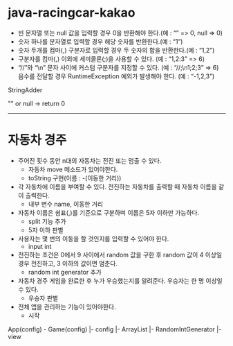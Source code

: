 # java-racingcar-kakao


- 빈 문자열 또는 null 값을 입력할 경우 0을 반환해야 한다.(예 : “” => 0, null => 0)
- 숫자 하나를 문자열로 입력할 경우 해당 숫자를 반환한다.(예 : “1”)
- 숫자 두개를 컴마(,) 구분자로 입력할 경우 두 숫자의 합을 반환한다.(예 : “1,2”)
- 구분자를 컴마(,) 이외에 세미콜론(;)을 사용할 수 있다. (예 : “1,2:3” => 6)
- “//”와 “\n” 문자 사이에 커스텀 구분자를 지정할 수 있다. (예 : “//;\n1;2;3” => 6)
  음수를 전달할 경우 RuntimeException 예외가 발생해야 한다. (예 : “-1,2,3”)


StringAdder

"" or null -> return 0

---

# 자동차 경주

- 주어진 횟수 동안 n대의 자동차는 전진 또는 멈출 수 있다.
  - 자동차 move 메소드가 있어야한다.
  - toString 구현(이름 : -(이동한 거리))
- 각 자동차에 이름을 부여할 수 있다. 전진하는 자동차를 출력할 때 자동차 이름을 같이 출력한다.
  - 내부 변수 name, 이동한 거리
- 자동차 이름은 쉼표(,)를 기준으로 구분하며 이름은 5자 이하만 가능하다. 
  - split 기능 추가
  - 5자 이하 판별
- 사용자는 몇 번의 이동을 할 것인지를 입력할 수 있어야 한다.
  - input int
- 전진하는 조건은 0에서 9 사이에서 random 값을 구한 후 random 값이 4 이상일 경우 전진하고, 3 이하의 값이면 멈춘다.
  - random int generator 추가
- 자동차 경주 게임을 완료한 후 누가 우승했는지를 알려준다. 우승자는 한 명 이상일 수 있다.
  - 우승자 판별
- 전체 앱을 관리하는 기능이 있어야한다.
  - 시작


App(config) - Game(config)
            |- config
            |- ArrayList<Car>
            |- RandomIntGenerator
            |- view
        


  


